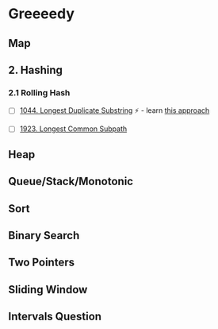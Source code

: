 # Greeeedy

## Map



## 2. Hashing

### 2.1 Rolling Hash

* [ ] [1044. Longest Duplicate Substring](https://leetcode.com/problems/longest-duplicate-substring/) ⚡️ - learn [this approach](https://leetcode.com/problems/longest-duplicate-substring/discuss/695029/python-binary-search-with-rabin-karp-o%28n-log-n%29-explained)
* [ ] [1923. Longest Common Subpath](https://leetcode.com/problems/longest-common-subpath) 



## Heap

## Queue/Stack/Monotonic



## Sort



## Binary Search

## Two Pointers



## Sliding Window





## Intervals Question

